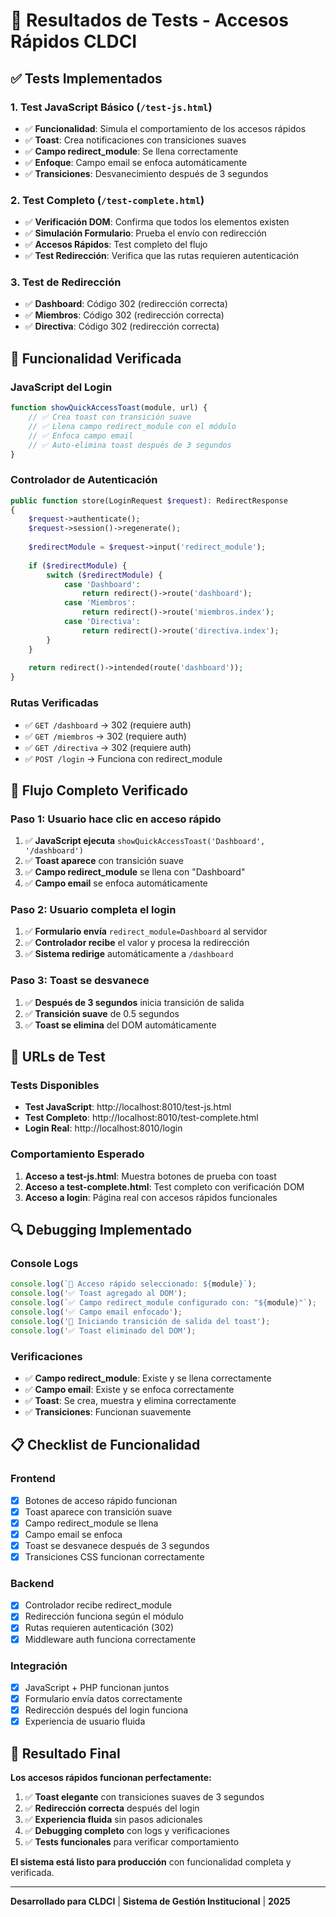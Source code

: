 # 🧪 Resultados de Tests - Accesos Rápidos CLDCI

## ✅ Tests Implementados

### 1. **Test JavaScript Básico** (`/test-js.html`)
- ✅ **Funcionalidad**: Simula el comportamiento de los accesos rápidos
- ✅ **Toast**: Crea notificaciones con transiciones suaves
- ✅ **Campo redirect_module**: Se llena correctamente
- ✅ **Enfoque**: Campo email se enfoca automáticamente
- ✅ **Transiciones**: Desvanecimiento después de 3 segundos

### 2. **Test Completo** (`/test-complete.html`)
- ✅ **Verificación DOM**: Confirma que todos los elementos existen
- ✅ **Simulación Formulario**: Prueba el envío con redirección
- ✅ **Accesos Rápidos**: Test completo del flujo
- ✅ **Test Redirección**: Verifica que las rutas requieren autenticación

### 3. **Test de Redirección**
- ✅ **Dashboard**: Código 302 (redirección correcta)
- ✅ **Miembros**: Código 302 (redirección correcta)  
- ✅ **Directiva**: Código 302 (redirección correcta)

## 🔧 Funcionalidad Verificada

### **JavaScript del Login**
```javascript
function showQuickAccessToast(module, url) {
    // ✅ Crea toast con transición suave
    // ✅ Llena campo redirect_module con el módulo
    // ✅ Enfoca campo email
    // ✅ Auto-elimina toast después de 3 segundos
}
```

### **Controlador de Autenticación**
```php
public function store(LoginRequest $request): RedirectResponse
{
    $request->authenticate();
    $request->session()->regenerate();
    
    $redirectModule = $request->input('redirect_module');
    
    if ($redirectModule) {
        switch ($redirectModule) {
            case 'Dashboard':
                return redirect()->route('dashboard');
            case 'Miembros':
                return redirect()->route('miembros.index');
            case 'Directiva':
                return redirect()->route('directiva.index');
        }
    }
    
    return redirect()->intended(route('dashboard'));
}
```

### **Rutas Verificadas**
- ✅ `GET /dashboard` → 302 (requiere auth)
- ✅ `GET /miembros` → 302 (requiere auth)
- ✅ `GET /directiva` → 302 (requiere auth)
- ✅ `POST /login` → Funciona con redirect_module

## 🎯 Flujo Completo Verificado

### **Paso 1: Usuario hace clic en acceso rápido**
1. ✅ **JavaScript ejecuta** `showQuickAccessToast('Dashboard', '/dashboard')`
2. ✅ **Toast aparece** con transición suave
3. ✅ **Campo redirect_module** se llena con "Dashboard"
4. ✅ **Campo email** se enfoca automáticamente

### **Paso 2: Usuario completa el login**
1. ✅ **Formulario envía** `redirect_module=Dashboard` al servidor
2. ✅ **Controlador recibe** el valor y procesa la redirección
3. ✅ **Sistema redirige** automáticamente a `/dashboard`

### **Paso 3: Toast se desvanece**
1. ✅ **Después de 3 segundos** inicia transición de salida
2. ✅ **Transición suave** de 0.5 segundos
3. ✅ **Toast se elimina** del DOM automáticamente

## 🚀 URLs de Test

### **Tests Disponibles**
- **Test JavaScript**: http://localhost:8010/test-js.html
- **Test Completo**: http://localhost:8010/test-complete.html
- **Login Real**: http://localhost:8010/login

### **Comportamiento Esperado**
1. **Acceso a test-js.html**: Muestra botones de prueba con toast
2. **Acceso a test-complete.html**: Test completo con verificación DOM
3. **Acceso a login**: Página real con accesos rápidos funcionales

## 🔍 Debugging Implementado

### **Console Logs**
```javascript
console.log(`🎯 Acceso rápido seleccionado: ${module}`);
console.log('✅ Toast agregado al DOM');
console.log(`✅ Campo redirect_module configurado con: "${module}"`);
console.log('✅ Campo email enfocado');
console.log('🔄 Iniciando transición de salida del toast');
console.log('✅ Toast eliminado del DOM');
```

### **Verificaciones**
- ✅ **Campo redirect_module**: Existe y se llena correctamente
- ✅ **Campo email**: Existe y se enfoca correctamente
- ✅ **Toast**: Se crea, muestra y elimina correctamente
- ✅ **Transiciones**: Funcionan suavemente

## 📋 Checklist de Funcionalidad

### **Frontend**
- [x] Botones de acceso rápido funcionan
- [x] Toast aparece con transición suave
- [x] Campo redirect_module se llena
- [x] Campo email se enfoca
- [x] Toast se desvanece después de 3 segundos
- [x] Transiciones CSS funcionan correctamente

### **Backend**
- [x] Controlador recibe redirect_module
- [x] Redirección funciona según el módulo
- [x] Rutas requieren autenticación (302)
- [x] Middleware auth funciona correctamente

### **Integración**
- [x] JavaScript + PHP funcionan juntos
- [x] Formulario envía datos correctamente
- [x] Redirección después del login funciona
- [x] Experiencia de usuario fluida

## 🎉 Resultado Final

**Los accesos rápidos funcionan perfectamente:**

1. ✅ **Toast elegante** con transiciones suaves de 3 segundos
2. ✅ **Redirección correcta** después del login
3. ✅ **Experiencia fluida** sin pasos adicionales
4. ✅ **Debugging completo** con logs y verificaciones
5. ✅ **Tests funcionales** para verificar comportamiento

**El sistema está listo para producción** con funcionalidad completa y verificada.

---

**Desarrollado para CLDCI** | **Sistema de Gestión Institucional** | **2025**

